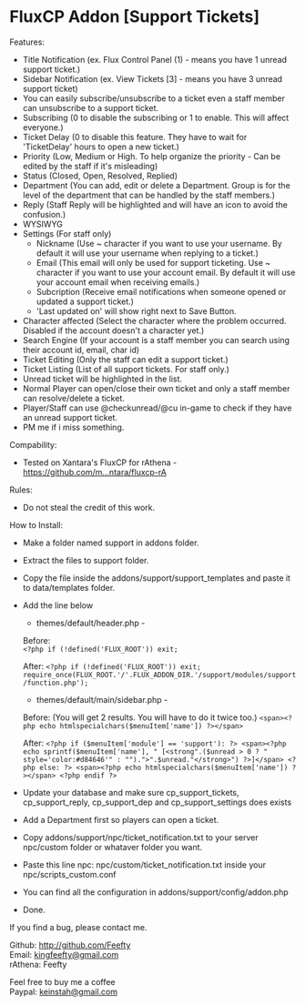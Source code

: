 FluxCP Addon [Support Tickets]
=====================

Features:
- Title Notification (ex. Flux Control Panel (1) - means you have 1 unread support ticket.)
- Sidebar Notification (ex. View Tickets [3] - means you have 3 unread support ticket)
- You can easily subscribe/unsubscribe to a ticket even a staff member can unsubscribe to a support ticket.
- Subscribing (0 to disable the subscribing or 1 to enable. This will affect everyone.)
- Ticket Delay (0 to disable this feature. They have to wait for 'TicketDelay' hours to open a new ticket.)
- Priority (Low, Medium or High. To help organize the priority - Can be edited by the staff if it's misleading)
- Status (Closed, Open, Resolved, Replied)
- Department (You can add, edit or delete a Department. Group is for the level of the department that can be handled by the staff members.)
- Reply (Staff Reply will be highlighted and will have an icon to avoid the confusion.)
- WYSIWYG
- Settings (For staff only)
	- Nickname (Use ~ character if you want to use your username. By default it will use your username when replying to a ticket.)
	- Email (This email will only be used for support ticketing. Use ~ character if you want to use your account email. By default it will use your account email when receiving emails.)
	- Subcription (Receive email notifications when someone opened or updated a support ticket.)
	- 'Last updated on' will show right next to Save Button.
- Character affected (Select the character where the problem occurred. Disabled if the account doesn't a character yet.)
- Search Engine (If your account is a staff member you can search using their account id, email, char id)
- Ticket Editing (Only the staff can edit a support ticket.)
- Ticket Listing (List of all support tickets. For staff only.)
- Unread ticket will be highlighted in the list.
- Normal Player can open/close their own ticket and only a staff member can resolve/delete a ticket.
- Player/Staff can use @checkunread/@cu in-game to check if they have an unread support ticket.
- PM me if i miss something.

Compability:
- Tested on Xantara's FluxCP for rAthena - https://github.com/m...ntara/fluxcp-rA

Rules:
- Do not steal the credit of this work.

How to Install:
- Make a folder named support in addons folder.
- Extract the files to support folder.
- Copy the file inside the addons/support/support_templates and paste it to data/templates folder.
- Add the line below

	- themes/default/header.php -

	Before:  
		```<?php if (!defined('FLUX_ROOT')) exit;
		```

	After:
		```<?php if (!defined('FLUX_ROOT')) exit; 
		require_once(FLUX_ROOT.'/'.FLUX_ADDON_DIR.'/support/modules/support/function.php');
		```



	- themes/default/main/sidebar.php -

	Before: (You will get 2 results. You will have to do it twice too.)
		```<span><?php echo htmlspecialchars($menuItem['name']) ?></span>
		```

	After:
		```<?php if ($menuItem['module'] == 'support'): ?>
		<span><?php echo sprintf($menuItem['name'], " [<strong".($unread > 0 ? " style='color:#d84646'" : "").">".$unread."</strong>") ?>]</span>
		<?php else: ?>
		<span><?php echo htmlspecialchars($menuItem['name']) ?></span>
		<?php endif ?>
		```

- Update your database and make sure cp_support_tickets, cp_support_reply, cp_support_dep and cp_support_settings does exists
- Add a Department first so players can open a ticket.
- Copy addons/support/npc/ticket_notification.txt to your server npc/custom folder or whataver folder you want.
- Paste this line npc: npc/custom/ticket_notification.txt inside your npc/scripts_custom.conf
- You can find all the configuration in addons/support/config/addon.php
- Done.




If you find a bug, please contact me.

Github: http://github.com/Feefty  
Email: kingfeefty@gmail.com  
rAthena: Feefty

Feel free to buy me a coffee  
Paypal: keinstah@gmail.com
